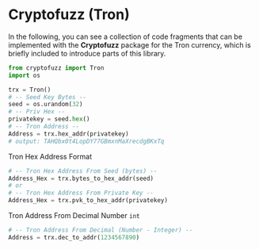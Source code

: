 # Cryptofuzz (Tron)

In the following, you can see a collection of code fragments that can be implemented with the **Cryptofuzz** package for
the Tron currency, which is briefly included to introduce parts of this library.

```python
from cryptofuzz import Tron
import os

trx = Tron()
# -- Seed Key Bytes --
seed = os.urandom(32)
# -- Priv Hex --
privatekey = seed.hex()
# -- Tron Address --
Address = trx.hex_addr(privatekey)
# output: TAHQbx0t4LopDY77GBmxnMaXrecdgBKxTq
```

Tron Hex Address Format

```python
# -- Tron Hex Address From Seed (bytes) --
Address_Hex = trx.bytes_to_hex_addr(seed)
# or 
# -- Tron Hex Address From Private Key --
Address_Hex = trx.pvk_to_hex_addr(privatekey)
```

Tron Address From Decimal Number `int`

```python
# -- Tron Address From Decimal (Number - Integer) --
Address = trx.dec_to_addr(1234567890)
```
